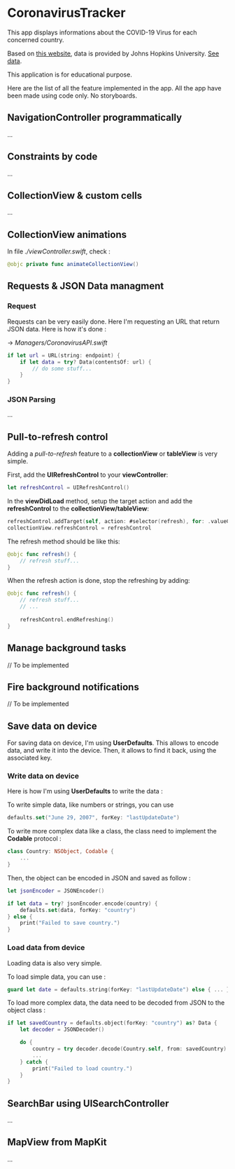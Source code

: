# CoronavirusTracker

This app displays informations about the COVID-19 Virus for each concerned country.

Based on [this website](https://gisanddata.maps.arcgis.com/apps/opsdashboard/index.html#/bda7594740fd40299423467b48e9ecf6), data is provided by Johns Hopkins University. [See data](https://services1.arcgis.com/0MSEUqKaxRlEPj5g/arcgis/rest/services/ncov_cases/FeatureServer/1/query?f=json&where=Confirmed%20%3E%200&returnGeometry=false&spatialRel=esriSpatialRelIntersects&outFields=*&orderByFields=Confirmed%20desc%2CCountry_Region%20asc%2CProvince_State%20asc&outSR=102100&resultOffset=0&resultRecordCount=250&cacheHint=true).

This application is for educational purpose.

Here are the list of all the feature implemented in the app.
All the app have been made using code only. No storyboards.

## NavigationController programmatically

...

## Constraints by code

...

## CollectionView & custom cells

...

## CollectionView animations

In file *./viewController.swift*, check :

```swift
@objc private func animateCollectionView()
```

## Requests & JSON Data managment

### Request

Requests can be very easily done. Here I'm requesting an URL that return JSON data. Here is how it's done :

-> *Managers/CoronavirusAPI.swift*

```swift
if let url = URL(string: endpoint) {
    if let data = try? Data(contentsOf: url) {
        // do some stuff...
    }
}
```

### JSON Parsing

...

## Pull-to-refresh control

Adding a *pull-to-refresh* feature to a **collectionView** or **tableView** is very simple.

First, add the **UIRefreshControl** to your **viewController**:

```swift
let refreshControl = UIRefreshControl()
```

In the **viewDidLoad** method, setup the target action and add the **refreshControl** to the **collectionView/tableView**:

```swift
refreshControl.addTarget(self, action: #selector(refresh), for: .valueChanged)
collectionView.refreshControl = refreshControl
```

The refresh method should be like this:

```swift
@objc func refresh() {
    // refresh stuff...
}
```

When the refresh action is done, stop the refreshing by adding:

```swift
@objc func refresh() {
    // refresh stuff...
    // ...
    
    refreshControl.endRefreshing()
}
```


## Manage background tasks

// To be implemented

## Fire background notifications

// To be implemented

## Save data on device

For saving data on device, I'm using **UserDefaults**. This allows to encode data, and write it into the device. Then, it allows to find it back, using the associated key.

### Write data on device

Here is how I'm using **UserDefaults** to write the data :

To write simple data, like numbers or strings, you can use

```swift
defaults.set("June 29, 2007", forKey: "lastUpdateDate")
```

To write more complex data like a class, the class need to implement the **Codable** protocol :

```swift
class Country: NSObject, Codable {
    ...
}
```

Then, the object can be encoded in JSON and saved as follow :

```swift
let jsonEncoder = JSONEncoder()

if let data = try? jsonEncoder.encode(country) {
    defaults.set(data, forKey: "country")
} else {
    print("Failed to save country.")
}
```

### Load data from device

Loading data is also very simple.

To load simple data, you can use :

```swift
guard let date = defaults.string(forKey: "lastUpdateDate") else { ... }
```

To load more complex data, the data need to be decoded from JSON to the object class :

```swift
if let savedCountry = defaults.object(forKey: "country") as? Data {
    let decoder = JSONDecoder()

    do {
        country = try decoder.decode(Country.self, from: savedCountry)
        ...
    } catch {
        print("Failed to load country.")
    }
}
```

## SearchBar using UISearchController

...

## MapView from MapKit

...
